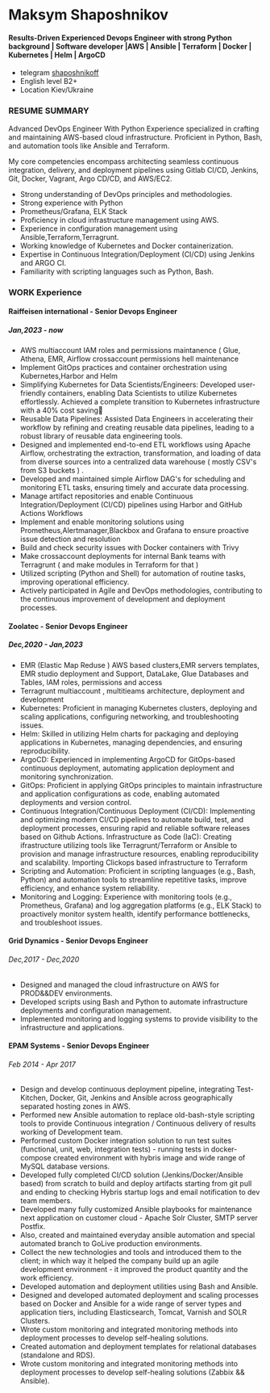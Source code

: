 # Maksym Shaposhnikov
#### Results-Driven Experienced Devops Engineer with strong Python background | Software developer |AWS | Ansible | Terraform | Docker | Kubernetes | Helm | ArgoCD

* telegram		[shaposhnikoff](https://t.me/shaposhnikoff)
* English level B2+
* Location Kiev/Ukraine

### RESUME SUMMARY

Advanced DevOps Engineer With Python Experience specialized in crafting and maintaining AWS-based cloud infrastructure. Proficient in Python, Bash, and automation tools like Ansible and Terraform.

My core competencies encompass architecting seamless continuous integration, delivery, and deployment pipelines using Gitlab CI/CD, Jenkins, Git, Docker, Vagrant, Argo CD/CD, and AWS/EC2.

  * Strong understanding of DevOps principles and methodologies.
  * Strong experience with Python
  * Prometheus/Grafana, ELK Stack
  * Proficiency in cloud infrastructure management using AWS.
  * Experience in configuration management using Ansible,Terraform,Terragrunt.
  * Working knowledge of Kubernetes and Docker containerization.
  * Expertise in Continuous Integration/Deployment (CI/CD) using Jenkins and ARGO CI.
  * Familiarity with scripting languages such as Python, Bash.
 
### WORK Experience



#### Raiffeisen international - Senior Devops Engineer 
##### Jan,2023 - now

  * AWS multiaccount IAM roles and permissions maintanence ( Glue, Athena, EMR, Airflow crossaccount permissions hell maintenance
  * Implement GitOps practices and container orchestration using Kubernetes,Harbor and Helm
  * Simplifying Kubernetes for Data Scientists/Engineers: Developed user-friendly containers, enabling Data Scientists to utilize Kubernetes effortlessly. Achieved a complete transition to Kubernetes infrastructure with a 40% cost saving💸
  * Reusable Data Pipelines: Assisted Data Engineers in accelerating their workflow by refining and creating reusable data pipelines, leading to a robust library of reusable data engineering tools.
  * Designed and implemented end-to-end ETL workflows using Apache Airflow, orchestrating the extraction, transformation, and loading of data from diverse sources into a centralized data warehouse ( mostly CSV's from S3 buckets ) .
  * Developed and maintained simple Airflow DAG's for scheduling and monitoring ETL tasks, ensuring timely and accurate data processing.
  * Manage artifact repositories and enable Continuous Integration/Deployment (CI/CD) pipelines using Harbor and GitHub Actions Workflows
  * Implement and enable monitoring solutions using Prometheus,Alertmanager,Blackbox and Grafana to ensure proactive issue detection and resolution
  * Build and check security issues with Docker containers with Trivy 
  * Make crossaccount deployments for internal Bank teams with Terragrunt ( and make modules in Terraform for that )
  * Utilized scripting (Python and Shell) for automation of routine tasks, improving operational efficiency.
  * Actively participated in Agile and DevOps methodologies, contributing to the continuous improvement of development and deployment processes.
    


#### Zoolatec - Senior Devops Engineer
##### Dec,2020 - Jan,2023

  * EMR (Elastic Map Reduse ) AWS based clusters,EMR servers templates, EMR studio deployment and Support, DataLake, Glue Databases and Tables, IAM roles, permissions and access
  * Terragrunt multiaccount , multitieams architecture, deployment and development
  * Kubernetes: Proficient in managing Kubernetes clusters, deploying and scaling applications, configuring networking, and troubleshooting issues.
  * Helm: Skilled in utilizing Helm charts for packaging and deploying applications in Kubernetes, managing dependencies, and ensuring reproducibility.
  * ArgoCD: Experienced in implementing ArgoCD for GitOps-based continuous deployment, automating application deployment and monitoring synchronization.
  * GitOps: Proficient in applying GitOps principles to maintain infrastructure and application configurations as code, enabling automated deployments and version control.
  * Continuous Integration/Continuous Deployment (CI/CD): Implementing and optimizing modern CI/CD pipelines to automate build, test, and deployment processes, ensuring rapid and reliable software releases based on Github Actions.
    Infrastructure as Code (IaC): Creating ifrastructure utilizing tools like Terragrunt/Terraform or Ansible to provision and manage infrastructure resources, enabling reproducibility and scalability. Importing Clickops based infrastructure to Terraform 
  * Scripting and Automation: Proficient in scripting languages (e.g., Bash, Python) and automation tools to streamline repetitive tasks, improve efficiency, and enhance system reliability.
  * Monitoring and Logging: Experience with monitoring tools (e.g., Prometheus, Grafana) and log aggregation platforms (e.g., ELK Stack) to proactively monitor system health, identify performance bottlenecks, and troubleshoot issues.
 


#### Grid Dynamics - Senior Devops Engineer
######  Dec,2017 - Dec,2020

  * Designed and managed the cloud infrastructure on AWS for PROD&&DEV environments.
  * Developed scripts using Bash and Python to automate infrastructure deployments and configuration management.
  * Implemented monitoring and logging systems to provide visibility to the infrastructure and applications.



#### EPAM Systems - Senior Devops Engineer
######  Feb 2014 - Apr 2017 


  * Design and develop continuous deployment pipeline, integrating Test-Kitchen, Docker, Git, Jenkins and Ansible across geographically separated hosting zones in AWS.
  * Performed new Ansible automation to replace old-bash-style scripting tools to provide Continuous integration / Continuous delivery of results working of Development team.
  * Performed custom Docker integration solution to run test suites (functional, unit, web, integration tests) - running tests in docker-compose created environment with hybris image and wide range of MySQL database versions.
  * Developed fully completed CI/CD solution (Jenkins/Docker/Ansible based) from scratch to build and deploy artifacts starting from git pull and ending to checking Hybris startup logs and email notification to dev team members.
  * Developed many fully customized Ansible playbooks for maintenance next application on customer cloud - Apache Solr Cluster, SMTP server Postfix.
  * Also, created and maintained everyday ansible automation and special automated branch to GoLive production environments.
  * Collect the new technologies and tools and introduced them to the client; in which way it helped the company build up an agile development environment - it improved the product quantity and the work efficiency.
  * Developed automation and deployment utilities using Bash and Ansible.
  * Designed and developed automated deployment and scaling processes based on Docker and Ansible for a wide range of server types and application tiers, including Elasticsearch, Tomcat, Varnish and SOLR Clusters.
  * Wrote custom monitoring and integrated monitoring methods into deployment processes to develop self-healing solutions.
  * Created automation and deployment templates for relational databases (standalone and RDS).
  * Wrote custom monitoring and integrated monitoring methods into deployment processes to develop self-healing solutions (Zabbix && Ansible).



